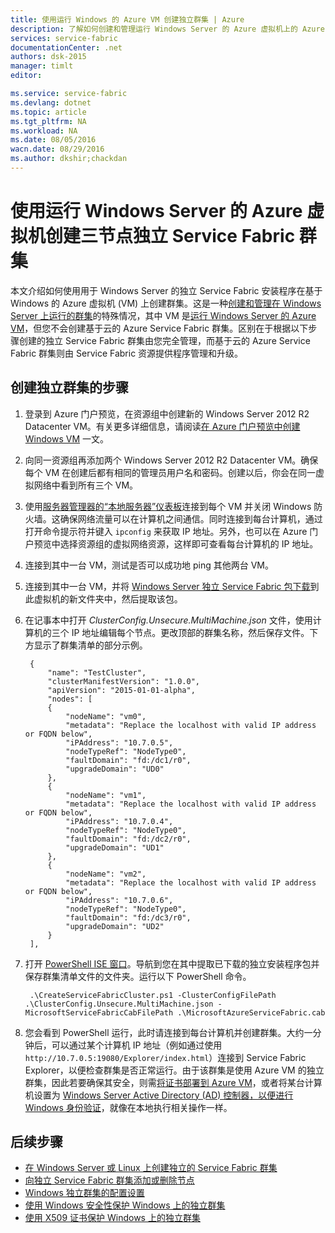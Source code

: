 ```yaml
---
title: 使用运行 Windows 的 Azure VM 创建独立群集 | Azure
description: 了解如何创建和管理运行 Windows Server 的 Azure 虚拟机上的 Azure Service Fabric 群集。
services: service-fabric
documentationCenter: .net
authors: dsk-2015
manager: timlt
editor: 

ms.service: service-fabric
ms.devlang: dotnet
ms.topic: article
ms.tgt_pltfrm: NA
ms.workload: NA
ms.date: 08/05/2016
wacn.date: 08/29/2016
ms.author: dkshir;chackdan
---
```


# 使用运行 Windows Server 的 Azure 虚拟机创建三节点独立 Service Fabric 群集

本文介绍如何使用用于 Windows Server 的独立 Service Fabric 安装程序在基于 Windows 的 Azure 虚拟机 (VM) 上创建群集。这是一种[创建和管理在 Windows Server 上运行的群集](./service-fabric-cluster-creation-for-windows-server.md)的特殊情况，其中 VM 是[运行 Windows Server 的 Azure VM](../virtual-machines/virtual-machines-windows-hero-tutorial.md)，但您不会创建基于云的 Azure Service Fabric 群集。区别在于根据以下步骤创建的独立 Service Fabric 群集由您完全管理，而基于云的 Azure Service Fabric 群集则由 Service Fabric 资源提供程序管理和升级。

## 创建独立群集的步骤

1. 登录到 Azure 门户预览，在资源组中创建新的 Windows Server 2012 R2 Datacenter VM。有关更多详细信息，请阅读[在 Azure 门户预览中创建 Windows VM](../virtual-machines/virtual-machines-windows-hero-tutorial.md) 一文。
2. 向同一资源组再添加两个 Windows Server 2012 R2 Datacenter VM。确保每个 VM 在创建后都有相同的管理员用户名和密码。创建以后，你会在同一虚拟网络中看到所有三个 VM。
3. 使用[服务器管理器的“本地服务器”仪表板](https://technet.microsoft.com/zh-cn/library/jj134147.aspx)连接到每个 VM 并关闭 Windows 防火墙。这确保网络流量可以在计算机之间通信。同时连接到每台计算机，通过打开命令提示符并键入 `ipconfig` 来获取 IP 地址。另外，也可以在 Azure 门户预览中选择资源组的虚拟网络资源，这样即可查看每台计算机的 IP 地址。
4. 连接到其中一台 VM，测试是否可以成功地 ping 其他两台 VM。
5. 连接到其中一台 VM，并将 [Windows Server 独立 Service Fabric 包下载](http://go.microsoft.com/fwlink/?LinkId=730690)到此虚拟机的新文件夹中，然后提取该包。
6. 在记事本中打开 *ClusterConfig.Unsecure.MultiMachine.json* 文件，使用计算机的三个 IP 地址编辑每个节点。更改顶部的群集名称，然后保存文件。下方显示了群集清单的部分示例。

	    {
	        "name": "TestCluster",
	        "clusterManifestVersion": "1.0.0",
	        "apiVersion": "2015-01-01-alpha",
	        "nodes": [
	        {
	            "nodeName": "vm0",
	        	"metadata": "Replace the localhost with valid IP address or FQDN below",
	            "iPAddress": "10.7.0.5",
	            "nodeTypeRef": "NodeType0",
	            "faultDomain": "fd:/dc1/r0",
	            "upgradeDomain": "UD0"
	        },
	        {
	            "nodeName": "vm1",
	        	"metadata": "Replace the localhost with valid IP address or FQDN below",
	            "iPAddress": "10.7.0.4",
	            "nodeTypeRef": "NodeType0",
	            "faultDomain": "fd:/dc2/r0",
	            "upgradeDomain": "UD1"
	        },
	        {
	            "nodeName": "vm2",
	        	"metadata": "Replace the localhost with valid IP address or FQDN below",
	            "iPAddress": "10.7.0.6",
	            "nodeTypeRef": "NodeType0",
	            "faultDomain": "fd:/dc3/r0",
	            "upgradeDomain": "UD2"
	        }
	    ],

7. 打开 [PowerShell ISE 窗口](https://msdn.microsoft.com/zh-cn/powershell/scripting/core-powershell/ise/introducing-the-windows-powershell-ise)。导航到您在其中提取已下载的独立安装程序包并保存群集清单文件的文件夹。运行以下 PowerShell 命令。

    	.\CreateServiceFabricCluster.ps1 -ClusterConfigFilePath .\ClusterConfig.Unsecure.MultiMachine.json -MicrosoftServiceFabricCabFilePath .\MicrosoftAzureServiceFabric.cab

8. 您会看到 PowerShell 运行，此时请连接到每台计算机并创建群集。大约一分钟后，可以通过某个计算机 IP 地址（例如通过使用 `http://10.7.0.5:19080/Explorer/index.html`）连接到 Service Fabric Explorer，以便检查群集是否正常运行。由于该群集是使用 Azure VM 的独立群集，因此若要确保其安全，则需[将证书部署到 Azure VM](./service-fabric-windows-cluster-x509-security.md)，或者将某台计算机设置为 [Windows Server Active Directory (AD) 控制器，以便进行 Windows 身份验证](./service-fabric-windows-cluster-windows-security.md)，就像在本地执行相关操作一样。

## 后续步骤
- [在 Windows Server 或 Linux 上创建独立的 Service Fabric 群集](./service-fabric-deploy-anywhere.md)
- [向独立 Service Fabric 群集添加或删除节点](./service-fabric-cluster-windows-server-add-remove-nodes.md)
- [Windows 独立群集的配置设置](./service-fabric-cluster-manifest.md)
- [使用 Windows 安全性保护 Windows 上的独立群集](./service-fabric-windows-cluster-windows-security.md)
- [使用 X509 证书保护 Windows 上的独立群集](./service-fabric-windows-cluster-x509-security.md)

<!---HONumber=Mooncake_0822_2016-->